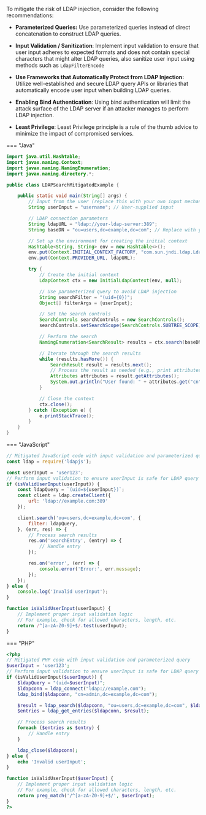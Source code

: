To mitigate the risk of LDAP injection, consider the following recommendations:

- __Parameterized Queries:__ Use parameterized queries instead of direct concatenation to construct LDAP queries.

- __Input Validation / Sanitization__: Implement input validation to ensure that user input adheres to expected formats and does not contain special characters that might alter LDAP queries, also sanitize user input using methods such as `LdapFilterEncode`

- __Use Frameworks that Automatically Protect from LDAP Injection:__ Utilize well-established and secure LDAP query APIs or libraries that automatically encode user input when building LDAP queries.

- __Enabling Bind Authentication__: Using bind authentication will limit the attack surface of the LDAP server if an attacker manages to perform LDAP injection.

- __Least Privilege__: Least Privilege principle is a rule of the thumb advice to minimize the impact of compromised services.

=== "Java"
  ```java
  import java.util.Hashtable;
  import javax.naming.Context;
  import javax.naming.NamingEnumeration;
  import javax.naming.directory.*;
  
  public class LDAPSearchMitigatedExample {
  
      public static void main(String[] args) {
          // Input from the user (replace this with your own input mechanism)
          String userInput = "username"; // User-supplied input
  
          // LDAP connection parameters
          String ldapURL = "ldap://your-ldap-server:389";
          String baseDN = "ou=users,dc=example,dc=com"; // Replace with your base DN
  
          // Set up the environment for creating the initial context
          Hashtable<String, String> env = new Hashtable<>();
          env.put(Context.INITIAL_CONTEXT_FACTORY, "com.sun.jndi.ldap.LdapCtxFactory");
          env.put(Context.PROVIDER_URL, ldapURL);
  
          try {
              // Create the initial context
              LdapContext ctx = new InitialLdapContext(env, null);
  
              // Use parameterized query to avoid LDAP injection
              String searchFilter = "(uid={0})";
              Object[] filterArgs = {userInput};
  
              // Set the search controls
              SearchControls searchControls = new SearchControls();
              searchControls.setSearchScope(SearchControls.SUBTREE_SCOPE);
  
              // Perform the search
              NamingEnumeration<SearchResult> results = ctx.search(baseDN, searchFilter, filterArgs, searchControls);
  
              // Iterate through the search results
              while (results.hasMore()) {
                  SearchResult result = results.next();
                  // Process the result as needed (e.g., print attributes)
                  Attributes attributes = result.getAttributes();
                  System.out.println("User found: " + attributes.get("cn").get());
              }
  
              // Close the context
              ctx.close();
          } catch (Exception e) {
              e.printStackTrace();
          }
      }
  }
  ```

=== "JavaScript"
  ```javascript
  // Mitigated JavaScript code with input validation and parameterized query
  const ldap = require('ldapjs');
  
  const userInput = 'user123';
  // Perform input validation to ensure userInput is safe for LDAP query
  if (isValidUserInput(userInput)) {
      const ldapQuery = `(uid=${userInput})`;
      const client = ldap.createClient({
          url: 'ldap://example.com:389'
      });
  
      client.search('ou=users,dc=example,dc=com', {
          filter: ldapQuery,
      }, (err, res) => {
          // Process search results
          res.on('searchEntry', (entry) => {
              // Handle entry
          });
  
          res.on('error', (err) => {
              console.error('Error:', err.message);
          });
      });
  } else {
      console.log('Invalid userInput');
  }
  
  function isValidUserInput(userInput) {
      // Implement proper input validation logic
      // For example, check for allowed characters, length, etc.
      return /^[a-zA-Z0-9]+$/.test(userInput);
  }
  ```

=== "PHP"
  ```php
  <?php
  // Mitigated PHP code with input validation and parameterized query
  $userInput = 'user123';
  // Perform input validation to ensure userInput is safe for LDAP query
  if (isValidUserInput($userInput)) {
      $ldapQuery = "(uid=$userInput)";
      $ldapconn = ldap_connect("ldap://example.com");
      ldap_bind($ldapconn, "cn=admin,dc=example,dc=com");
  
      $result = ldap_search($ldapconn, "ou=users,dc=example,dc=com", $ldapQuery);
      $entries = ldap_get_entries($ldapconn, $result);
  
      // Process search results
      foreach ($entries as $entry) {
          // Handle entry
      }
  
      ldap_close($ldapconn);
  } else {
      echo 'Invalid userInput';
  }
  
  function isValidUserInput($userInput) {
      // Implement proper input validation logic
      // For example, check for allowed characters, length, etc.
      return preg_match('/^[a-zA-Z0-9]+$/', $userInput);
  }
  ?>
  ```